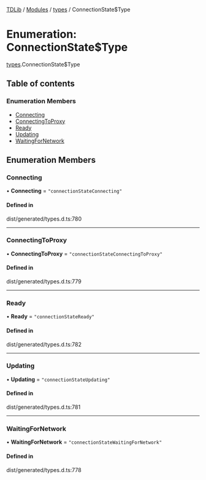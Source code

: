 [TDLib](../README.md) / [Modules](../modules.md) / [types](../modules/types.md) / ConnectionState$Type

# Enumeration: ConnectionState$Type

[types](../modules/types.md).ConnectionState$Type

## Table of contents

### Enumeration Members

- [Connecting](types.ConnectionState_Type.md#connecting)
- [ConnectingToProxy](types.ConnectionState_Type.md#connectingtoproxy)
- [Ready](types.ConnectionState_Type.md#ready)
- [Updating](types.ConnectionState_Type.md#updating)
- [WaitingForNetwork](types.ConnectionState_Type.md#waitingfornetwork)

## Enumeration Members

### Connecting

• **Connecting** = ``"connectionStateConnecting"``

#### Defined in

dist/generated/types.d.ts:780

___

### ConnectingToProxy

• **ConnectingToProxy** = ``"connectionStateConnectingToProxy"``

#### Defined in

dist/generated/types.d.ts:779

___

### Ready

• **Ready** = ``"connectionStateReady"``

#### Defined in

dist/generated/types.d.ts:782

___

### Updating

• **Updating** = ``"connectionStateUpdating"``

#### Defined in

dist/generated/types.d.ts:781

___

### WaitingForNetwork

• **WaitingForNetwork** = ``"connectionStateWaitingForNetwork"``

#### Defined in

dist/generated/types.d.ts:778
